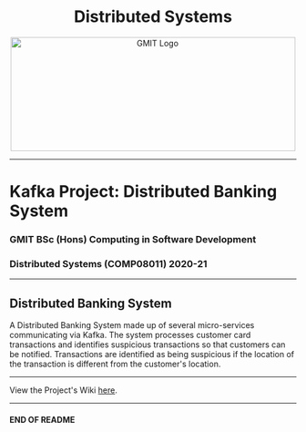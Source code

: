 <h1 align="center">Distributed Systems</h1>

<a href="https://www.gmit.ie/" >
<p align="center"><img src="https://i.ibb.co/f1ZQSkt/logo-gmit.png"
alt="GMIT Logo" width="500" height="200"/>
</p></a>

***
# Kafka Project: Distributed Banking System

### GMIT BSc (Hons) Computing in Software Development

### Distributed Systems (COMP08011) 2020-21

***

<!-- ## Kafka Project: Distributed Banking System -->

## Distributed Banking System

A Distributed Banking System made up of several micro-services communicating via Kafka.
The system processes customer card transactions and identifies suspicious transactions so that customers can be
notified. Transactions are identified as being suspicious if the location of the transaction is different from the
customer's location.

***
View the Project's Wiki [here](https://github.com/johnshields/Kafka-Distributed-Banking-System/wiki).
***

#### END OF README

